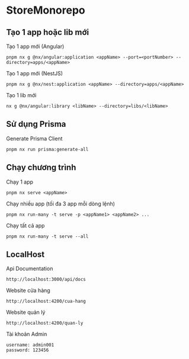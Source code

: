 # StoreMonorepo

## Tạo 1 app hoặc lib mới

Tạo 1 app mới (Angular)

```
pnpm nx g @nx/angular:application <appName> --port=<portNumber> --directory=apps/<appName>
```

Tạo 1 app mới (NestJS)

```
pnpm nx g @nx/nest:application <appName> --directory=apps/<appName>
```

Tạo 1 lib mới

```
nx g @nx/angular:library <libName> --directory=libs/<libName>
```

## Sử dụng Prisma

Generate Prisma Client

```
pnpm nx run prisma:generate-all
```

## Chạy chương trình

Chạy 1 app

```
pnpm nx serve <appName>
```

Chạy nhiều app (tối đa 3 app mỗi dòng lệnh)

```
pnpm nx run-many -t serve -p <appName1> <appName2> ...
```

Chạy tất cả app

```
pnpm nx run-many -t serve --all
```

## LocalHost

Api Documentation

```
http://localhost:3000/api/docs
```

Website cửa hàng

```
http://localhost:4200/cua-hang
```

Website quản lý

```
http://localhost:4200/quan-ly
```

Tài khoản Admin

```
username: admin001
password: 123456
```
